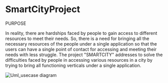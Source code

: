 # SmartCityProject

PURPOSE
 
In reality, there are hardships faced by people to gain access to different resources to meet their needs. So, there is a need for bringing all the necessary resources of the people under a single application so that the users can have a single point of contact for accessing and meeting their needs with less struggle. The project "SMARTCITY" addresses to solve the difficulties faced by people in accessing various resources in a city by trying to bring all functioning verticals under a single application.



![Uml_usecase diagram](https://user-images.githubusercontent.com/113465932/206881850-758e1f41-54e4-4f98-b641-7c1a68399e12.jpeg)

